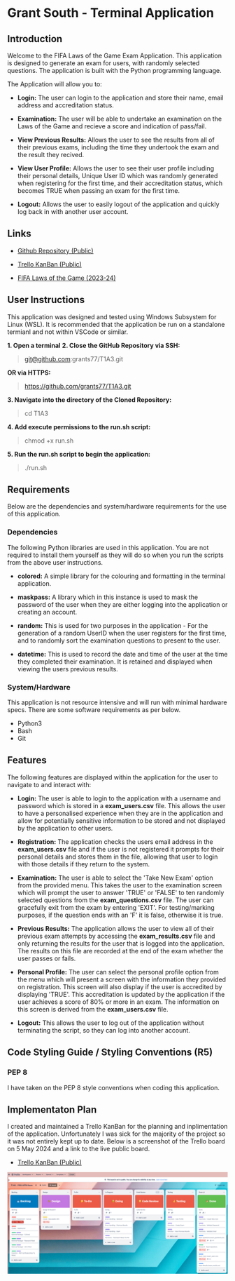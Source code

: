 # Grant South - Terminal Application

## Introduction 

Welcome to the FIFA Laws of the Game Exam Application. This application is designed to generate an exam for users, with randomly selected questions. The application is built with the Python programming language.

The Application will allow you to:

- **Login:** The user can login to the application and store their name, email address and accreditation status. 

- **Examination:** The user will be able to undertake an examination on the Laws of the Game and recieve a score and indication of pass/fail.

- **View Previous Results:** Allows the user to see the results from all of their previous exams, including the time they undertook the exam and the result they recived.

- **View User Profile:** Allows the user to see their user profile including their personal details, Unique User ID which was randomly generated when registering for the first time, and their accreditation status, which becomes TRUE when passing an exam for the first time.

- **Logout:** Allows the user to easily logout of the application and quickly log back in with another user account.

## Links

- [Github Repository (Public)](https://github.com/grants77/T1A3)

- [Trello KanBan (Public)](https://trello.com/b/UhQ6BV0P/t1a3-fifa-lotg-exam)

- [FIFA Laws of the Game (2023-24)](https://www.theifab.com/laws-of-the-game-documents/?language=all&year=2023%2F24)

## User Instructions

This application was designed and tested using Windows Subsystem for Linux (WSL). It is recommended that the application be run on a standalone termianl and not within VSCode or similar.

**1. Open a terminal**
**2. Close the GitHub Repository via SSH:**
> git@github.com:grants77/T1A3.git

**OR via HTTPS:**

> https://github.com/grants77/T1A3.git

**3. Navigate into the directory of the Cloned Repository:**

> cd T1A3

**4. Add execute permissions to the run.sh script:**

> chmod +x run.sh

**5. Run the run.sh script to begin the application:**

> ./run.sh

## Requirements

Below are the dependencies and system/hardware requirements for the use of this application.

### Dependencies

The following Python libraries are used in this application. You are not required to install them yourself as they will do so when you run the scripts from the above user instructions.

- **colored:** A simple library for the colouring and formatting in the terminal application.

- **maskpass:** A library which in this instance is used to mask the password of the user when they are either logging into the application or creating an account.

- **random:** This is used for two purposes in the application - For the generation of a random UserID when the user registers for the first time, and to randomly sort the examination questions to present to the user.

- **datetime:** This is used to record the date and time of the user at the time they completed their examination. It is retained and displayed when viewing the users previous results.

### System/Hardware

This application is not resource intensive and will run with minimal hardware specs. There are some software requirements as per below.

- Python3
- Bash
- Git

## Features

The following features are displayed within the application for the user to navigate to and interact with:

- **Login:** The user is able to login to the application with a username and password which is stored in a **exam_users.csv** file. This allows the user to have a personalised experience when they are in the application and allow for potentially sensitive information to be stored and not displayed by the application to other users.

- **Registration:** The application checks the users email address in the **exam_users.csv** file and if the user is not registered it prompts for their personal details and stores them in the file, allowing that user to login with those details if they return to the system.

- **Examination:** The user is able to select the 'Take New Exam' option from the provided menu. This takes the user to the examination screen which will prompt the user to answer 'TRUE' or 'FALSE' to ten randomly selected questions from the **exam_questions.csv** file. The user can gracefully exit from the exam by entering 'EXIT'. For testing/marking purposes, if the question ends with an 'F' it is false, otherwise it is true.

- **Previous Results:** The application allows the user to view all of their previous exam attempts by accessing the **exam_results.csv** file and only returning the results for the user that is logged into the application. The results on this file are recorded at the end of the exam whether the user passes or fails.

- **Personal Profile:** The user can select the personal profile option from the menu which will present a screen with the information they provided on registration. This screen will also display if the user is accredited by displaying 'TRUE'. This accreditation is updated by the application if the user achieves a score of 80% or more in an exam. The information on this screen is derived from the **exam_users.csv** file.

- **Logout:** This allows the user to log out of the application without terminating the script, so they can log into another account.

## Code Styling Guide / Styling Conventions (R5)

### PEP 8

I have taken on the PEP 8 style conventions when coding this application. 

## Implementaton Plan

I created and maintained a Trello KanBan for the planning and inplimentation of the application. Unfortunately I was sick for the majority of the project so it was not entirely kept up to date. Below is a screenshot of the Trello board on 5 May 2024 and a link to the live public board.

- [Trello KanBan (Public)](https://trello.com/b/UhQ6BV0P/t1a3-fifa-lotg-exam)

![Screenshot of Trello KanBan](https://github.com/grants77/T1A3/blob/main/docs/2024-05-05%20-%20Trello_Screenshot.png)